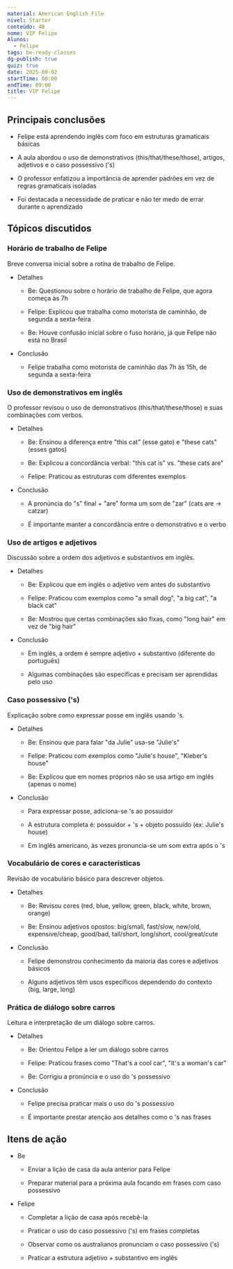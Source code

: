 ```yaml
---
material: American English File
nivel: Starter
conteúdo: 4B
nome: VIP Felipe
Alunos:
  - Felipe
tags: be-ready-classes
dg-publish: true
quiz: true
date: 2025-09-02
startTime: 08:00
endTime: 09:00
title: VIP Felipe
---
```

## Principais conclusões

- Felipe está aprendendo inglês com foco em estruturas gramaticais básicas
    
- A aula abordou o uso de demonstrativos (this/that/these/those), artigos, adjetivos e o caso possessivo ('s)
    
- O professor enfatizou a importância de aprender padrões em vez de regras gramaticais isoladas
    
- Foi destacada a necessidade de praticar e não ter medo de errar durante o aprendizado
    

## Tópicos discutidos

### Horário de trabalho de Felipe

Breve conversa inicial sobre a rotina de trabalho de Felipe.

- Detalhes
    
    - Be: Questionou sobre o horário de trabalho de Felipe, que agora começa às 7h
        
    - Felipe: Explicou que trabalha como motorista de caminhão, de segunda a sexta-feira
        
    - Be: Houve confusão inicial sobre o fuso horário, já que Felipe não está no Brasil
        
- Conclusão
    
    - Felipe trabalha como motorista de caminhão das 7h às 15h, de segunda a sexta-feira
        

### Uso de demonstrativos em inglês

O professor revisou o uso de demonstrativos (this/that/these/those) e suas combinações com verbos.

- Detalhes
    
    - Be: Ensinou a diferença entre "this cat" (esse gato) e "these cats" (esses gatos)
        
    - Be: Explicou a concordância verbal: "this cat is" vs. "these cats are"
        
    - Felipe: Praticou as estruturas com diferentes exemplos
        
- Conclusão
    
    - A pronúncia do "s" final + "are" forma um som de "zar" (cats are → catzar)
        
    - É importante manter a concordância entre o demonstrativo e o verbo
        

### Uso de artigos e adjetivos

Discussão sobre a ordem dos adjetivos e substantivos em inglês.

- Detalhes
    
    - Be: Explicou que em inglês o adjetivo vem antes do substantivo
        
    - Felipe: Praticou com exemplos como "a small dog", "a big cat", "a black cat"
        
    - Be: Mostrou que certas combinações são fixas, como "long hair" em vez de "big hair"
        
- Conclusão
    
    - Em inglês, a ordem é sempre adjetivo + substantivo (diferente do português)
        
    - Algumas combinações são específicas e precisam ser aprendidas pelo uso
        

### Caso possessivo ('s)

Explicação sobre como expressar posse em inglês usando 's.

- Detalhes
    
    - Be: Ensinou que para falar "da Julie" usa-se "Julie's"
        
    - Felipe: Praticou com exemplos como "Julie's house", "Kleber's house"
        
    - Be: Explicou que em nomes próprios não se usa artigo em inglês (apenas o nome)
        
- Conclusão
    
    - Para expressar posse, adiciona-se 's ao possuidor
        
    - A estrutura completa é: possuidor + 's + objeto possuído (ex: Julie's house)
        
    - Em inglês americano, às vezes pronuncia-se um som extra após o 's
        

### Vocabulário de cores e características

Revisão de vocabulário básico para descrever objetos.

- Detalhes
    
    - Be: Revisou cores (red, blue, yellow, green, black, white, brown, orange)
        
    - Be: Ensinou adjetivos opostos: big/small, fast/slow, new/old, expensive/cheap, good/bad, tall/short, long/short, cool/great/cute
        
- Conclusão
    
    - Felipe demonstrou conhecimento da maioria das cores e adjetivos básicos
        
    - Alguns adjetivos têm usos específicos dependendo do contexto (big, large, long)
        

### Prática de diálogo sobre carros

Leitura e interpretação de um diálogo sobre carros.

- Detalhes
    
    - Be: Orientou Felipe a ler um diálogo sobre carros
        
    - Felipe: Praticou frases como "That's a cool car", "It's a woman's car"
        
    - Be: Corrigiu a pronúncia e o uso do 's possessivo
        
- Conclusão
    
    - Felipe precisa praticar mais o uso do 's possessivo
        
    - É importante prestar atenção aos detalhes como o 's nas frases
        

## Itens de ação

- Be
    
    - Enviar a lição de casa da aula anterior para Felipe
        
    - Preparar material para a próxima aula focando em frases com caso possessivo
        
- Felipe
    
    - Completar a lição de casa após recebê-la
        
    - Praticar o uso do caso possessivo ('s) em frases completas
        
    - Observar como os australianos pronunciam o caso possessivo ('s)
        
    - Praticar a estrutura adjetivo + substantivo em inglês